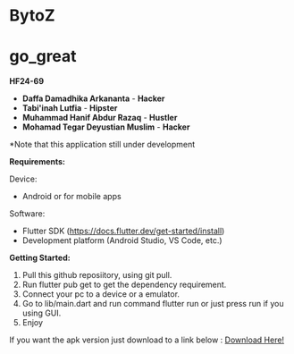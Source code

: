 # BytoZ

# go_great

**HF24-69**

* **Daffa Damadhika Arkananta** - **Hacker**
* **Tabi'inah Lutfia** - **Hipster**
* **Muhammad Hanif Abdur Razaq** - **Hustler**
* **Mohamad Tegar Deyustian Muslim** - **Hacker**

*Note that this application still under development

**Requirements:**

Device:
* Android or for mobile apps

Software:
* Flutter SDK (https://docs.flutter.dev/get-started/install)
* Development platform (Android Studio, VS Code, etc.)

**Getting Started:**

1. Pull this github reposiitory, using git pull.
2. Run flutter pub get to get the dependency requirement.
3. Connect your pc to a device or a emulator.
4. Go to lib/main.dart and run command flutter run or just press run if you using GUI.
5. Enjoy

If you want the apk version just download to a link below :
[Download Here!](https://drive.google.com/file/d/156wTKmPSxFYWJeTRT_EZIWsKgL2Wc3qf/view?usp=drive_link"Download")
